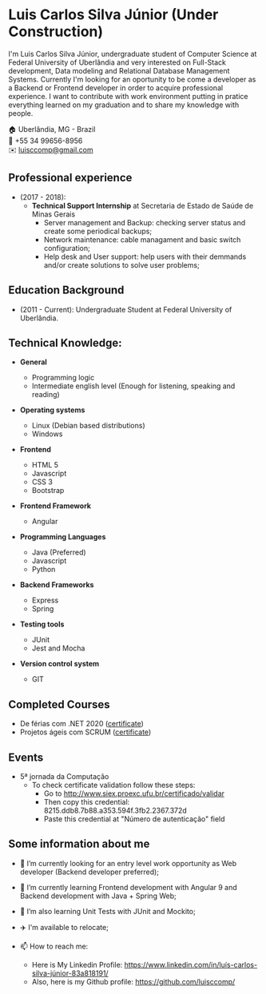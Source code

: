 # Luis Carlos Silva Júnior (Under Construction)
I'm Luis Carlos Silva Júnior, undergraduate student of Computer Science at Federal University of Uberlândia and very interested on Full-Stack development, Data modeling and Relational Database Management Systems. Currently I'm looking for an oportunity to be come a developer as a Backend or Frontend developer in order to acquire professional experience. I want to contribute with work environment putting in pratice everything learned on my graduation and to share my knowledge with people.

🏠 Uberlândia, MG - Brazil\
📱 +55 34 99656-8956\
✉️ luisccomp@gmail.com

## Professional experience
- (2017 - 2018):
  - **Technical Support Internship** at Secretaria de Estado de Saúde de Minas Gerais
    - Server management and Backup: checking server status and create some periodical backups;
    - Network maintenance: cable managament and basic switch configuration;
    - Help desk and User support: help users with their demmands and/or create solutions to solve user problems;
    
## Education Background
- (2011 - Current): Undergraduate Student at Federal University of Uberlândia.

## Technical Knowledge:
- **General**
  - Programming logic
  - Intermediate english level (Enough for listening, speaking and reading)

- **Operating systems**
  - Linux (Debian based distributions)
  - Windows
  
- **Frontend**
  - HTML 5
  - Javascript
  - CSS 3
  - Bootstrap

- **Frontend Framework**
  - Angular
  
- **Programming Languages**
  - Java (Preferred)
  - Javascript
  - Python
    
- **Backend Frameworks**
  - Express
  - Spring
    
- **Testing tools**
  - JUnit
  - Jest and Mocha
    
- **Version control system**
  - GIT

## Completed Courses
- De férias com .NET 2020 ([certificate](https://certificates.digitalinnovation.one/25ED2195))
- Projetos ágeis com SCRUM ([certificate](https://certificates.digitalinnovation.one/4399CF5D))

## Events
- 5ª jornada da Computação
  - To check certificate validation follow these steps:
    - Go to http://www.siex.proexc.ufu.br/certificado/validar
    - Then copy this credential: 8215.ddb8.7b88.a353.594f.3fb2.2367.372d
    - Paste this credential at "Número de autenticação" field

## Some information about me

<!--
**luisccomp/luisccomp** is a ✨ _special_ ✨ repository because its `README.md` (this file) appears on your GitHub profile.

Here are some ideas to get you started:

- 🔭 I’m currently working on ...
- 🌱 I’m currently learning ...
- 👯 I’m looking to collaborate on ...
- 🤔 I’m looking for help with ...
- 💬 Ask me about ...
- 📫 How to reach me: ...
- 😄 Pronouns: ...
- ⚡ Fun fact: ...
-->

- 🔭 I’m currently looking for an entry level work opportunity as Web developer (Backend developer preferred);
- 🌱 I’m currently learning Frontend development with Angular 9 and Backend development with Java + Spring Web;
- 🌱 I’m also learning Unit Tests with JUnit and Mockito;
- ✈️ I'm available to relocate;

- 📫 How to reach me:
  - Here is My Linkedin Profile: https://www.linkedin.com/in/luís-carlos-silva-júnior-83a818191/
  - Also, here is my Github profile: https://github.com/luisccomp/
